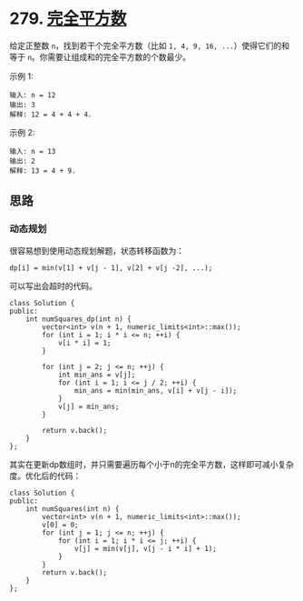 # 279. [完全平方数](https://leetcode-cn.com/problems/perfect-squares/submissions/)

给定正整数 `n`，找到若干个完全平方数（比如 `1, 4, 9, 16, ...`）使得它们的和等于 `n`。你需要让组成和的完全平方数的个数最少。

示例 1:
```
输入: n = 12
输出: 3 
解释: 12 = 4 + 4 + 4.
```

示例 2:
```
输入: n = 13
输出: 2
解释: 13 = 4 + 9.
```

## 思路

### 动态规划

很容易想到使用动态规划解题，状态转移函数为：
```
dp[i] = min(v[1] + v[j - 1], v[2] + v[j -2], ...);
```

可以写出会超时的代码。
```
class Solution {
public:
    int numSquares_dp(int n) {
        vector<int> v(n + 1, numeric_limits<int>::max());
        for (int i = 1; i * i <= n; ++i) {
            v[i * i] = 1;
        }

        for (int j = 2; j <= n; ++j) {
            int min_ans = v[j];
            for (int i = 1; i <= j / 2; ++i) {
                min_ans = min(min_ans, v[i] + v[j - i]);
            }
            v[j] = min_ans;
        }

        return v.back();
    }
};
```
其实在更新dp数组时，并只需要遍历每个小于n的完全平方数，这样即可减小复杂度。优化后的代码：
```
class Solution {
public:
    int numSquares(int n) {
        vector<int> v(n + 1, numeric_limits<int>::max());
        v[0] = 0;
        for (int j = 1; j <= n; ++j) {
            for (int i = 1; i * i <= j; ++i) {
                v[j] = min(v[j], v[j - i * i] + 1);
            }
        }
        return v.back();
    }
};
```